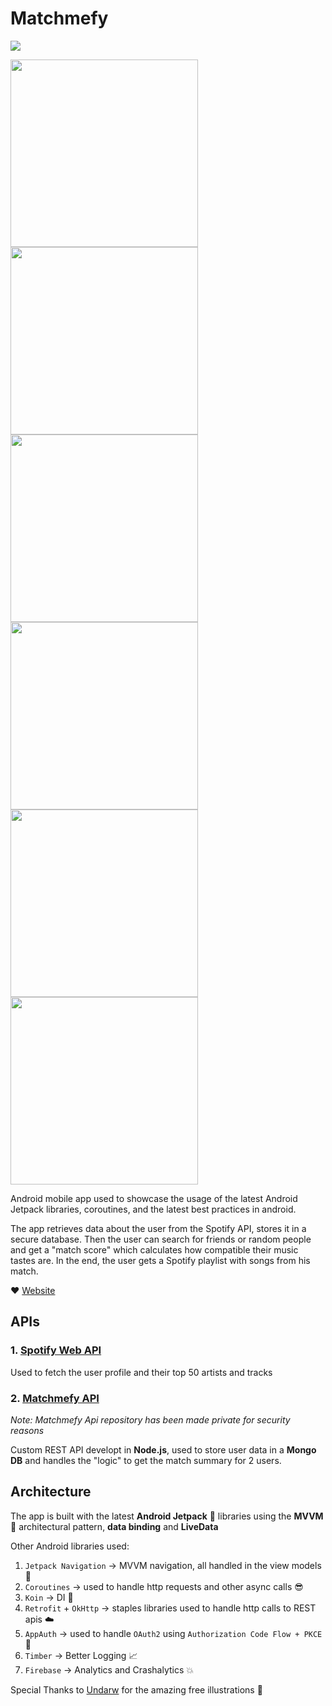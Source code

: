 # Matchmefy 

<img src="https://github.com/GhimpuLucianEduard/Matchmefy/blob/master/google-play-graphics/Graphic.png">

<img src="https://github.com/GhimpuLucianEduard/Matchmefy/blob/master/google-play-graphics/Search.png" width="300"> <img src="https://github.com/GhimpuLucianEduard/Matchmefy/blob/master/google-play-graphics/Match.png" width="300"> <img src="https://github.com/GhimpuLucianEduard/Matchmefy/blob/master/google-play-graphics/Artists.png" width="300"> <img src="https://github.com/GhimpuLucianEduard/Matchmefy/blob/master/google-play-graphics/Tracks.png" width="300"> <img src="https://github.com/GhimpuLucianEduard/Matchmefy/blob/master/google-play-graphics/Genres.png" width="300"> <img src="https://github.com/GhimpuLucianEduard/Matchmefy/blob/master/google-play-graphics/Playlist.png" width="300">

Android mobile app used to showcase the usage of the latest Android Jetpack libraries, coroutines, and the latest best practices in android.

The app retrieves data about the user from the Spotify API, stores it in a secure database.
Then the user can search for friends or random people and get a "match score" which calculates how compatible their music tastes are. In the end, the user gets a Spotify playlist with songs from his match.

:heart: [Website](https://www.matchmefy.com)

## APIs 

### 1. [Spotify Web API](https://developer.spotify.com/documentation/web-api/)

Used to fetch the user profile and their top 50 artists and tracks

### 2. [Matchmefy API](https://github.com/GhimpuLucianEduard/matchmefy-api) 

_Note: Matchmefy Api repository has been made private for security reasons_

Custom REST API developt in **Node.js**, used to store user data in a **Mongo DB** and handles the "logic" to get the match summary for 2 users.


## Architecture

The app is built with the latest **Android Jetpack** :rocket: libraries using the **MVVM** :triangular_ruler: architectural pattern, **data binding** and **LiveData**

Other Android libraries used:
 
1. `Jetpack Navigation` -> MVVM navigation, all handled in the view models :rocket:
2. `Coroutines` -> used to handle http requests and other async calls :sunglasses:
3. `Koin` -> DI :pushpin:
4. `Retrofit` + `OkHttp` -> staples libraries used to handle http calls to REST apis :cloud:
5. `AppAuth` -> used to handle `OAuth2` using `Authorization Code Flow + PKCE` :police_car:
6. `Timber` -> Better Logging :chart_with_upwards_trend:
7. `Firebase` -> Analytics and Crashalytics :boom:

Special Thanks to [Undarw](https://undraw.co/search) for the amazing free illustrations :pray:

